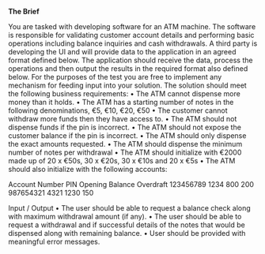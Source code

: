 **The Brief**

You are tasked with developing software for an ATM machine. The software is responsible for validating customer account details and performing basic operations including balance inquiries and cash withdrawals.
A third party is developing the UI and will provide data to the application in an agreed format defined below. The application should receive the data, process the operations and then output the results in the required format also defined below. For the purposes of the test you are free to implement any mechanism for feeding input into your solution.
The solution should meet the following business requirements:
•	The ATM cannot dispense more money than it holds.
•	The ATM has a starting number of notes in the following denominations, €5, €10, €20, €50
•	The customer cannot withdraw more funds then they have access to.
•	The ATM should not dispense funds if the pin is incorrect.
•	The ATM should not expose the customer balance if the pin is incorrect.
•	The ATM should only dispense the exact amounts requested.
•	The ATM should dispense the minimum number of notes per withdrawal
•	The ATM should initialize with €2000 made up of 20 x €50s, 30 x €20s, 30 x €10s and 20 x €5s
•	The ATM should also initialize with the following accounts:

Account Number	PIN	Opening Balance	Overdraft
123456789	1234	800	200
987654321	4321	1230	150

Input / Output
•	The user should be able to request a balance check along with maximum withdrawal amount (if any).
•	The user should be able to request a withdrawal and if successful details of the notes that would be dispensed along with remaining balance.
•	User should be provided with meaningful error messages.
